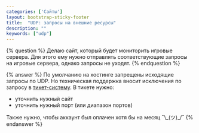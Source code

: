 ```yaml
---
categories: ['Сайты']
layout: bootstrap-sticky-footer
title:  "UDP: запросы на внешние ресурсы"
description: ""
keywords: ["udp"]
---
```


{% question %}
Делаю сайт, который будет мониторить игровые сервера. Для этого ему нужно отправлять соответствующие запросы на игровые сервера, однако запросы не уходят.
{% endquestion %}

{% answer %}
По умолчанию на хостинге запрещены исходящие запросы по UDP. Но техническая поддержка вносит исключения по запросу в [тикет-систему](https://cp.beget.com/support). В тикете нужно:

- уточнить нужный сайт
- уточнить нужный порт (или диапазон портов)

Также нужно, чтобы аккаунт был оплачен хотя бы на месяц ¯\\\_(ツ)_/¯
{% endanswer %}
